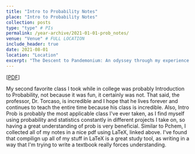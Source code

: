 ```yaml
---
title: "Intro to Probability Notes"
place: "Intro to Probability Notes"
collection: posts
type: "type" # PIs
permalink: /year-archive/2021-01-01-prob_notes/
venue: "Venue" # FULL LOCATION
include_header: true
date: 2021-08-01
location: "Location"
excerpt: "The Descent to Pandemonium: An odyssey through my experience taking an intro course in probability theory."
---
```


[[PDF](../../files/Intro%20Prob%20Notes.pdf)]

My second favorite class I took while in college was probably Introduction to Probability, not because it was fun, it certainly was not. That said, the professor, Dr. Torcaso, is incredible and I hope that he lives forever and continues to teach the entire time because his class is incredible. Also, Intro Prob is probably the most applicable class I've ever taken, as I find myself using probability and statistics constantly in different projects I take on, so having a great understanding of prob is very beneficial. Similar to Pchem, I collected all of my notes in a nice pdf using LaTeX, linked above. I've found that compilign up all of my stuff in LaTeX is a great study tool, as writing in a way that I'm trying to write a textbook really forces understanding.